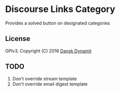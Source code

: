 # Discourse Links Category

Provides a solved button on designated categories

## License

GPlv3. Copyright (C) 2016 [Dansk Dynamit](https://github.com/danskdynamit)

## TODO

1. Don't override stream template
2. Don't override email digest template
